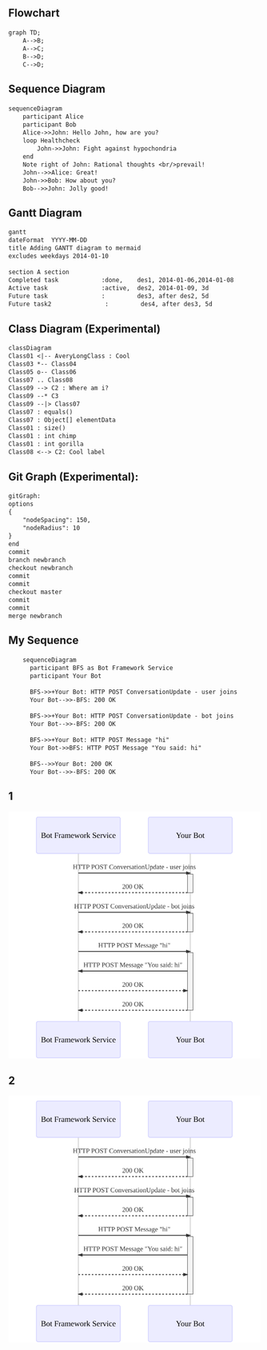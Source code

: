 ## Flowchart

```mermaid
graph TD;
    A-->B;
    A-->C;
    B-->D;
    C-->D;
```

## Sequence Diagram

```mermaid
sequenceDiagram
    participant Alice
    participant Bob
    Alice->>John: Hello John, how are you?
    loop Healthcheck
        John->>John: Fight against hypochondria
    end
    Note right of John: Rational thoughts <br/>prevail!
    John-->>Alice: Great!
    John->>Bob: How about you?
    Bob-->>John: Jolly good!
```

## Gantt Diagram

```mermaid
gantt
dateFormat  YYYY-MM-DD
title Adding GANTT diagram to mermaid
excludes weekdays 2014-01-10

section A section
Completed task            :done,    des1, 2014-01-06,2014-01-08
Active task               :active,  des2, 2014-01-09, 3d
Future task               :         des3, after des2, 5d
Future task2               :         des4, after des3, 5d
```

## Class Diagram (Experimental)

```mermaid
classDiagram
Class01 <|-- AveryLongClass : Cool
Class03 *-- Class04
Class05 o-- Class06
Class07 .. Class08
Class09 --> C2 : Where am i?
Class09 --* C3
Class09 --|> Class07
Class07 : equals()
Class07 : Object[] elementData
Class01 : size()
Class01 : int chimp
Class01 : int gorilla
Class08 <--> C2: Cool label
```

## Git Graph (Experimental):

```mermaid
gitGraph:
options
{
    "nodeSpacing": 150,
    "nodeRadius": 10
}
end
commit
branch newbranch
checkout newbranch
commit
commit
checkout master
commit
commit
merge newbranch
```

## My Sequence

```mermaid
    sequenceDiagram
      participant BFS as Bot Framework Service
      participant Your Bot

      BFS->>+Your Bot: HTTP POST ConversationUpdate - user joins
      Your Bot-->>-BFS: 200 OK

      BFS->>+Your Bot: HTTP POST ConversationUpdate - bot joins
      Your Bot-->>-BFS: 200 OK

      BFS->>+Your Bot: HTTP POST Message "hi"
      Your Bot->>BFS: HTTP POST Message "You said: hi"

      BFS-->>Your Bot: 200 OK
      Your Bot-->>-BFS: 200 OK
```
## 1

![test](./mermaid-diagram-20191125142523.svg)

## 2

<img src="./mermaid-diagram-20191125142523.svg">